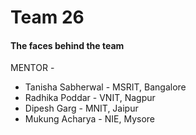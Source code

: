 # Team 26

#### The faces behind the team 

MENTOR -

- Tanisha Sabherwal -  MSRIT, Bangalore 
- Radhika Poddar - VNIT, Nagpur
- Dipesh Garg - MNIT, Jaipur
- Mukung Acharya - NIE, Mysore

